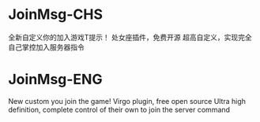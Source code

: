 # JoinMsg-CHS
全新自定义你的加入游戏T提示！
处女座插件，免费开源
超高自定义，实现完全自己掌控加入服务器指令
# JoinMsg-ENG
New custom you join the game!
Virgo plugin, free open source
Ultra high definition, complete control of their own to join the server command
